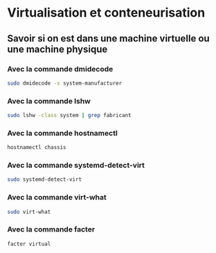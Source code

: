 # Virtualisation et conteneurisation

## Savoir si on est dans une machine virtuelle ou une machine physique

### Avec la commande dmidecode
```bash
sudo dmidecode -s system-manufacturer
```

### Avec la commande lshw
```bash
sudo lshw -class system | grep fabricant
```

### Avec la commande hostnamectl
```bash
hostnamectl chassis
```

### Avec la commande systemd-detect-virt
```bash
sudo systemd-detect-virt
```

### Avec la commande virt-what
```bash
sudo virt-what
```

### Avec la commande facter
```bash
facter virtual
```